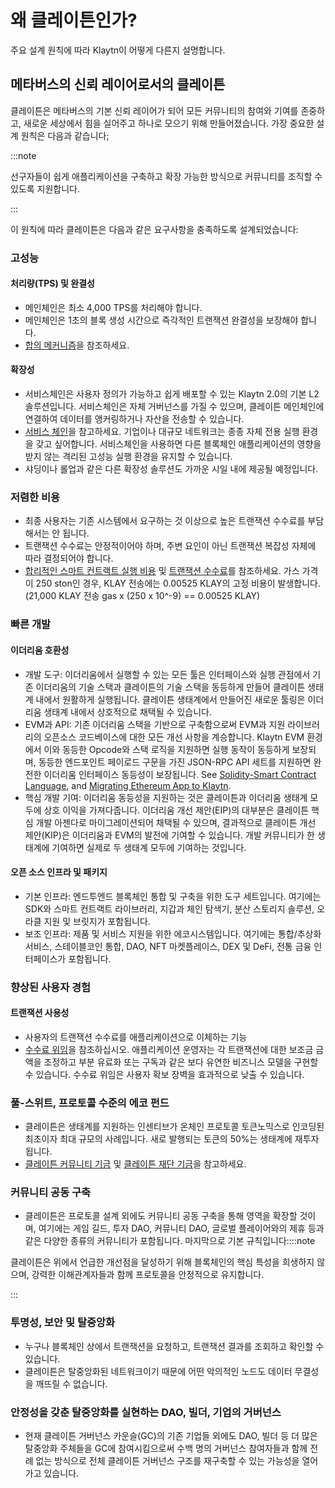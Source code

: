 # 왜 클레이튼인가?

주요 설계 원칙에 따라 Klaytn이 어떻게 다른지 설명합니다.

## 메타버스의 신뢰 레이어로서의 클레이튼 <a id="klaytn-as-a-trust-layer-of-metaverse"></a>

클레이튼은 메타버스의 기본 신뢰 레이어가 되어 모든 커뮤니티의 참여와 기여를 존중하고, 새로운 세상에서 힘을 실어주고 하나로 모으기 위해 만들어졌습니다.
가장 중요한 설계 원칙은 다음과 같습니다;

:::note

선구자들이 쉽게 애플리케이션을 구축하고 확장 가능한 방식으로 커뮤니티를 조직할 수 있도록 지원합니다.

:::

이 원칙에 따라 클레이튼은 다음과 같은 요구사항을 충족하도록 설계되었습니다:

### 고성능 <a id="high-performance"></a>

#### 처리량(TPS) 및 완결성 <a id="throughput-and-finality"></a>

- 메인체인은 최소 4,000 TPS를 처리해야 합니다.
- 메인체인은 1초의 블록 생성 시간으로 즉각적인 트랜잭션 완결성을 보장해야 합니다.
- [합의 메커니즘](./consensus-mechanism.md)을 참조하세요.
  ​

#### 확장성 <a id="scalability"></a>

- 서비스체인은 사용자 정의가 가능하고 쉽게 배포할 수 있는 Klaytn 2.0의 기본 L2 솔루션입니다. 서비스체인은 자체 거버넌스를 가질 수 있으며, 클레이튼 메인체인에 연결하여 데이터를 앵커링하거나 자산을 전송할 수 있습니다.
- [서비스 체인](./scaling-solutions.md#service-chain)을 참고하세요. 기업이나 대규모 네트워크는 종종 자체 전용 실행 환경을 갖고 싶어합니다. 서비스체인을 사용하면 다른 블록체인 애플리케이션의 영향을 받지 않는 격리된 고성능 실행 환경을 유지할 수 있습니다.
- 샤딩이나 롤업과 같은 다른 확장성 솔루션도 가까운 시일 내에 제공될 예정입니다.
  ​

### 저렴한 비용 <a id="low-cost"></a>

- 최종 사용자는 기존 시스템에서 요구하는 것 이상으로 높은 트랜잭션 수수료를 부담해서는 안 됩니다.
- 트랜잭션 수수료는 안정적이어야 하며, 주변 요인이 아닌 트랜잭션 복잡성 자체에 따라 결정되어야 합니다.
- [합리적인 스마트 컨트랙트 실행 비용](computation/klaytn-smart-contract.md#affordable-smart-contract-execution-cost) 및 [트랜잭션 수수료](./transaction-fees.md)를 참조하세요. 가스 가격이 250 ston인 경우, KLAY 전송에는 0.00525 KLAY의 고정 비용이 발생합니다. (21,000 KLAY 전송 gas x (250 x 10^-9) == 0.00525 KLAY)

### 빠른 개발 <a id="rapid-development"></a>

#### 이더리움 호환성 <a id="ethereum-compatibility"></a>

- 개발 도구: 이더리움에서 실행할 수 있는 모든 툴은 인터페이스와 실행 관점에서 기존 이더리움의 기술 스택과 클레이튼의 기술 스택을 동등하게 만들어 클레이튼 생태계 내에서 원활하게 실행됩니다. 클레이튼 생태계에서 만들어진 새로운 툴링은 이더리움 생태계 내에서 상호적으로 채택될 수 있습니다.
- EVM과 API: 기존 이더리움 스택을 기반으로 구축함으로써 EVM과 지원 라이브러리의 오픈소스 코드베이스에 대한 모든 개선 사항을 계승합니다. Klaytn EVM 환경에서 이와 동등한 Opcode와 스택 로직을 지원하면 실행 동작이 동등하게 보장되며, 동등한 엔드포인트 페이로드 구문을 가진 JSON-RPC API 세트를 지원하면 완전한 이더리움 인터페이스 동등성이 보장됩니다. See [Solidity-Smart Contract Language], and [Migrating Ethereum App to Klaytn].
- 핵심 개발 기여: 이더리움 동등성을 지원하는 것은 클레이튼과 이더리움 생태계 모두에 상호 이익을 가져다줍니다. 이더리움 개선 제안(EIP)의 대부분은 클레이튼 핵심 개발 아젠다로 마이그레이션되어 채택될 수 있으며, 결과적으로 클레이튼 개선 제안(KIP)은 이더리움과 EVM의 발전에 기여할 수 있습니다. 개발 커뮤니티가 한 생태계에 기여하면 실제로 두 생태계 모두에 기여하는 것입니다.
  ​

#### 오픈 소스 인프라 및 패키지 <a id="open-source-infrastructure-and-package"></a>

- 기본 인프라: 엔드투엔드 블록체인 통합 및 구축을 위한 도구 세트입니다. 여기에는 SDK와 스마트 컨트랙트 라이브러리, 지갑과 체인 탐색기, 분산 스토리지 솔루션, 오라클 지원 및 브릿지가 포함됩니다.
- 보조 인프라: 제품 및 서비스 지원을 위한 에코시스템입니다. 여기에는 통합/추상화 서비스, 스테이블코인 통합, DAO, NFT 마켓플레이스, DEX 및 DeFi, 전통 금융 인터페이스가 포함됩니다.
  ​

### 향상된 사용자 경험 <a id="enhanced-user-experience"></a>

#### 트랜잭션 사용성 <a id="usability-in-transaction"></a>

- 사용자의 트랜잭션 수수료를 애플리케이션으로 이체하는 기능
- [수수료 위임](./transactions/transactions.md#fee-delegation)을 참조하십시오. 애플리케이션 운영자는 각 트랜잭션에 대한 보조금 금액을 조정하고 부분 유료화 또는 구독과 같은 보다 유연한 비즈니스 모델을 구현할 수 있습니다. 수수료 위임은 사용자 확보 장벽을 효과적으로 낮출 수 있습니다.
  ​
  ​

### 풀-스위트, 프로토콜 수준의 에코 펀드 <a id="contribution-reward"></a>

- 클레이튼은 생태계를 지원하는 인센티브가 온체인 프로토콜 토큰노믹스로 인코딩된 최초이자 최대 규모의 사례입니다. 새로 발행되는 토큰의 50%는 생태계에 재투자됩니다.
- [클레이튼 커뮤니티 기금](token-economy.md#klaytn-community-fund) 및 [클레이튼 재단 기금](token-economy.md#klaytn-foundation-fund)을 참고하세요.
  ​
  ​

### 커뮤니티 공동 구축 <a id="community-co-building"></a>

- 클레이튼은 프로토콜 설계 외에도 커뮤니티 공동 구축을 통해 영역을 확장할 것이며, 여기에는 게임 길드, 투자 DAO, 커뮤니티 DAO, 글로벌 플레이어와의 제휴 등과 같은 다양한 종류의 커뮤니티가 포함됩니다.
  ​
  마지막으로 기본 규칙입니다::::note

클레이튼은 위에서 언급한 개선점을 달성하기 위해 블록체인의 핵심 특성을 희생하지 않으며, 강력한 이해관계자들과 함께 프로토콜을 안정적으로 유지합니다.

:::

### 투명성, 보안 및 탈중앙화 <a id="transparency-security-and-decentralization"></a>

- 누구나 블록체인 상에서 트랜잭션을 요청하고, 트랜잭션 결과를 조회하고 확인할 수 있습니다.
- 클레이튼은 탈중앙화된 네트워크이기 때문에 어떤 악의적인 노드도 데이터 무결성을 깨뜨릴 수 없습니다.
  ​

### 안정성을 갖춘 탈중앙화를 실현하는 DAO, 빌더, 기업의 거버넌스 <a id="governance-by-trusted-entities"></a>

- 현재 클레이튼 거버넌스 카운슬(GC)의 기존 기업들 외에도 DAO, 빌더 등 더 많은 탈중앙화 주체들을 GC에 참여시킴으로써 수백 명의 거버넌스 참여자들과 함께 전례 없는 방식으로 전체 클레이튼 거버넌스 구조를 재구축할 수 있는 가능성을 열어가고 있습니다.

[Decoupling of Key Pairs from Addresses]: ./accounts.md#decoupling-key-pairs-from-addresses

[Multiple Key Pairs and Role-Based Keys]: ./accounts.md#multiple-key-pairs-and-role-based-keys

[Human-Readable Address]: ./accounts.md#human-readable-address-hra

[Consensus Mechanism]: ./consensus-mechanism.md

[Affordable Smart Contract Execution Cost]: computation/klaytn-smart-contract.md#affordable-smart-contract-execution-cost

[Transaction Fees]: transaction-fees/transaction-fees.md

[Fee Delegation]: ./transactions/transactions.md#fee-delegation

[Service Chain]: ./scaling-solutions.md#service-chain

[Solidity-Smart Contract Language]: ../build/smart-contracts/solidity-smart-contract-language.md

[Truffle]: ../build/smart-contracts/ide-and-tools/truffle.md

[Migrating Ethereum App to Klaytn]: ../build/tutorials/migrating-ethereum-app-to-klaytn.md

[Incentive Program]: ./token-economy.md

[Klaytn Improvement Reserve]: ./token-economy.md#klaytn-improvement-reserve

[Klaytn Growth Fund]: ./token-economy.md#klaytn-growth-fund
